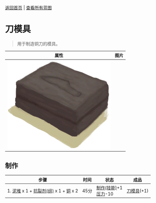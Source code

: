 [返回首页](index.md)   |  [查看所有蓝图](blueprint.md)
# 刀模具  
> 用于制造铜刀的模具。  
  
  属性  |   图片   
 ----  |  ----:   
   |  ![](Sprite/MoldKnife.png)   
  
## 制作  
步骤  |  时间  |  状态  |  成品  
----  |  ----  |  ----  |  ----  
1. [泥堆](MudPile.md) x 1 + [抗裂剂(组)](GpTag_Temper.md) x 1 + [铜](Copper.md) x 2  |  45分  |  [制作(技能)](Skill_Crafting.md)+1<br>[压力](Stress.md)-10  |  [刀模具](MoldKnife.md)(+1)  
